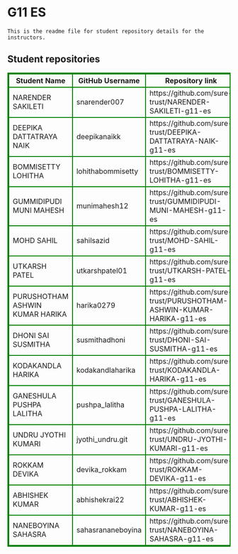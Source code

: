 # G11 ES
    This is the readme file for student repository details for the instructors.
## Student repositories 
<table style="border : 2px solid green; width:100%;">
<tr >
<th style="border : 2px solid green;">Student Name</th>
<th style="border : 2px solid green;">GitHub Username</th>
<th style="border : 2px solid green;">Repository link</th>
</tr>
<tr style="border : 2px solid green;">
<td style="border : 2px solid green;">NARENDER SAKILETI</td> 

<td style="border : 2px solid green;">snarender007</td> 

<td style="border : 2px solid green;">https://github.com/sure-trust/NARENDER-SAKILETI-g11-es</td> 
</tr>

<tr style="border : 2px solid green;">
<td style="border : 2px solid green;">DEEPIKA DATTATRAYA NAIK</td> 

<td style="border : 2px solid green;">deepikanaikk</td> 

<td style="border : 2px solid green;">https://github.com/sure-trust/DEEPIKA-DATTATRAYA-NAIK-g11-es</td> 
</tr>

<tr style="border : 2px solid green;">
<td style="border : 2px solid green;">BOMMISETTY LOHITHA</td> 

<td style="border : 2px solid green;">lohithabommisetty</td> 

<td style="border : 2px solid green;">https://github.com/sure-trust/BOMMISETTY-LOHITHA-g11-es</td> 
</tr>

<tr style="border : 2px solid green;">
<td style="border : 2px solid green;">GUMMIDIPUDI MUNI MAHESH</td> 

<td style="border : 2px solid green;">munimahesh12</td> 

<td style="border : 2px solid green;">https://github.com/sure-trust/GUMMIDIPUDI-MUNI-MAHESH-g11-es</td> 
</tr>

<tr style="border : 2px solid green;">
<td style="border : 2px solid green;">MOHD SAHIL</td> 

<td style="border : 2px solid green;">sahilsazid</td> 

<td style="border : 2px solid green;">https://github.com/sure-trust/MOHD-SAHIL-g11-es</td> 
</tr>

<tr style="border : 2px solid green;">
<td style="border : 2px solid green;">UTKARSH PATEL</td> 

<td style="border : 2px solid green;">utkarshpatel01</td> 

<td style="border : 2px solid green;">https://github.com/sure-trust/UTKARSH-PATEL-g11-es</td> 
</tr>

<tr style="border : 2px solid green;">
<td style="border : 2px solid green;">PURUSHOTHAM ASHWIN KUMAR HARIKA</td> 

<td style="border : 2px solid green;">harika0279</td> 

<td style="border : 2px solid green;">https://github.com/sure-trust/PURUSHOTHAM-ASHWIN-KUMAR-HARIKA-g11-es</td> 
</tr>

<tr style="border : 2px solid green;">
<td style="border : 2px solid green;">DHONI SAI SUSMITHA</td> 

<td style="border : 2px solid green;">susmithadhoni</td> 

<td style="border : 2px solid green;">https://github.com/sure-trust/DHONI-SAI-SUSMITHA-g11-es</td> 
</tr>

<tr style="border : 2px solid green;">
<td style="border : 2px solid green;">KODAKANDLA HARIKA</td> 

<td style="border : 2px solid green;">kodakandlaharika</td> 

<td style="border : 2px solid green;">https://github.com/sure-trust/KODAKANDLA-HARIKA-g11-es</td> 
</tr>

<tr style="border : 2px solid green;">
<td style="border : 2px solid green;">GANESHULA PUSHPA LALITHA</td> 

<td style="border : 2px solid green;">pushpa_lalitha</td> 

<td style="border : 2px solid green;">https://github.com/sure-trust/GANESHULA-PUSHPA-LALITHA-g11-es</td> 
</tr>

<tr style="border : 2px solid green;">
<td style="border : 2px solid green;">UNDRU JYOTHI KUMARI</td> 

<td style="border : 2px solid green;">jyothi_undru.git</td> 

<td style="border : 2px solid green;">https://github.com/sure-trust/UNDRU-JYOTHI-KUMARI-g11-es</td> 
</tr>

<tr style="border : 2px solid green;">
<td style="border : 2px solid green;">ROKKAM DEVIKA</td> 

<td style="border : 2px solid green;">devika_rokkam</td> 

<td style="border : 2px solid green;">https://github.com/sure-trust/ROKKAM-DEVIKA-g11-es</td> 
</tr>

<tr style="border : 2px solid green;">
<td style="border : 2px solid green;">ABHISHEK KUMAR</td> 

<td style="border : 2px solid green;">abhishekrai22</td> 

<td style="border : 2px solid green;">https://github.com/sure-trust/ABHISHEK-KUMAR-g11-es</td> 
</tr>

<tr style="border : 2px solid green;">
<td style="border : 2px solid green;">NANEBOYINA SAHASRA</td> 

<td style="border : 2px solid green;">sahasrananeboyina</td> 

<td style="border : 2px solid green;">https://github.com/sure-trust/NANEBOYINA-SAHASRA-g11-es</td> 
</tr>

